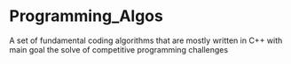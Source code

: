# Programming_Algos
A set of fundamental coding algorithms that are mostly written in C++ with main goal the solve of competitive programming challenges
